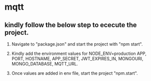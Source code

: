 # mqtt
## kindly follow the below step to ececute the project.
1. Navigate to "package.json" and start the project with "npm start".

2. Kindly add the environment values for NODE_ENV=production APP, PORT, HOSTNAME, APP_SECRET, JWT_EXPIRES_IN, MONGOURI, MONGO_DATABASE,
MQTT_URL.

3. Once values are added in env file, start the project "npm.start".